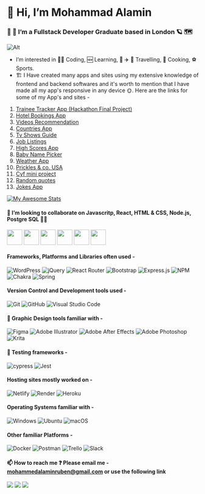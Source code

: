 # 👋 Hi, I’m Mohammad Alamin 
### 🌱 🌱  I’m a Fullstack Developer Graduate based in London 🪐 🗺️ 
![Alt](https://cdn.phenompeople.com/CareerConnectResources/prod/HONEUS/images/1920-568-coding-blog-1616781712070.png)
- I’m interested in 👨‍💻 Coding, 🆕 Learning, 🚌 ✈️ 🌆 Travelling, 🍲 Cooking, ⚽ Sports.
- 🏗️ I Have created many apps and sites using my extensive knowledge of frontend and backend softwares and it's worth to mention that I have made all my app's responsive in any device 🌞. Here are the links for some of my App's and sites - 
1. [Trainee Tracker App (Hackathon Final Project)](https://in-a-class-of-our-own.onrender.com/)
2. [Hotel Bookings App](https://cyf-alamin-eng-react-hotel-app.netlify.app/)
3. [Videos Recommendation](https://cyf-alamin-eng-full-stack-project-assesment.netlify.app/)
4. [Countries App](https://cyf-alamin-eng-country-react.netlify.app/)
5. [Tv Shows Guide](https://cyf-alamin-eng-tv-shows.netlify.app/)
6. [Job Listings](https://alamin-eng-job-listings-react.netlify.app/)
7. [High Scores App](https://cyf-alamin-eng-highscore-react.netlify.app/)
8. [Baby Name Picker](https://cyf-alamin-eng-baby-names.netlify.app/)
9. [Weather App](https://cyf-alamin-eng-weather-app.netlify.app/)
10. [Prickles & co. USA](https://cyf-alamin-eng-responsive-grid-multiple-webpage-prickleandco.netlify.app/)
11. [Cyf mini project](https://alamin-eng-cyf-mini-project-react.netlify.app/)
12. [Random quotes](https://mohammads-random-quotes-react-app.netlify.app/)
13. [Jokes App](https://jokes-react-app-mohammad.netlify.app/)

[![My Awesome Stats](https://awesome-github-stats.azurewebsites.net/user-stats/alamin-eng?cardType=level-alternate&theme=vue)](https://git.io/awesome-stats-card)

#### 💞️ I’m looking to collaborate on Javascritp, React, HTML & CSS, Node.js, Postgre SQL 🌴🌳

<img src ="https://img.shields.io/badge/javascript-%23323330.svg?style=for-the-badge&logo=javascript&logoColor=%23F7DF1E" height="40"> <img src ="https://img.shields.io/badge/react-%2320232a.svg?style=for-the-badge&logo=react&logoColor=%2361DAFB2" height="40"> <img src ="https://img.shields.io/badge/node.js-6DA55F?style=for-the-badge&logo=node.js&logoColor=white" height="40"> <img src ="https://img.shields.io/badge/css3-%231572B6.svg?style=for-the-badge&logo=css3&logoColor=white" height="40"> <img src ="https://img.shields.io/badge/html5-%23E34F26.svg?style=for-the-badge&logo=html5&logoColor=white" height="40"> <img src ="https://img.shields.io/badge/postgres-%23316192.svg?style=for-the-badge&logo=postgresql&logoColor=white" height="40">

#### Frameworks, Platforms and Libraries often used - 

![WordPress](https://img.shields.io/badge/WordPress-%23117AC9.svg?style=for-the-badge&logo=WordPress&logoColor=white)
![jQuery](https://img.shields.io/badge/jquery-%230769AD.svg?style=for-the-badge&logo=jquery&logoColor=white)
![React Router](https://img.shields.io/badge/React_Router-CA4245?style=for-the-badge&logo=react-router&logoColor=white)
![Bootstrap](https://img.shields.io/badge/bootstrap-%23563D7C.svg?style=for-the-badge&logo=bootstrap&logoColor=white)
![Express.js](https://img.shields.io/badge/express.js-%23404d59.svg?style=for-the-badge&logo=express&logoColor=%2361DAFB)
![NPM](https://img.shields.io/badge/NPM-%23000000.svg?style=for-the-badge&logo=npm&logoColor=white)
![Chakra](https://img.shields.io/badge/chakra-%234ED1C5.svg?style=for-the-badge&logo=chakraui&logoColor=white)
![Spring](https://img.shields.io/badge/spring-%236DB33F.svg?style=for-the-badge&logo=spring&logoColor=white)

#### Version Control and Development tools used - 

![Git](https://img.shields.io/badge/git-%23F05033.svg?style=for-the-badge&logo=git&logoColor=white)
![GitHub](https://img.shields.io/badge/github-%23121011.svg?style=for-the-badge&logo=github&logoColor=white)
![Visual Studio Code](https://img.shields.io/badge/Visual%20Studio%20Code-0078d7.svg?style=for-the-badge&logo=visual-studio-code&logoColor=white)

#### 🎨 Graphic Design tools familiar with -

![Figma](https://img.shields.io/badge/figma-%23F24E1E.svg?style=for-the-badge&logo=figma&logoColor=white)
![Adobe Illustrator](https://img.shields.io/badge/adobe%20illustrator-%23FF9A00.svg?style=for-the-badge&logo=adobe%20illustrator&logoColor=white)
![Adobe After Effects](https://img.shields.io/badge/Adobe%20After%20Effects-9999FF.svg?style=for-the-badge&logo=Adobe%20After%20Effects&logoColor=white)
![Adobe Photoshop](https://img.shields.io/badge/adobe%20photoshop-%2331A8FF.svg?style=for-the-badge&logo=adobe%20photoshop&logoColor=white)
![Krita](https://img.shields.io/badge/Krita-203759?style=for-the-badge&logo=krita&logoColor=EEF37B)

#### 🧪 Testing frameworks - 
![cypress](https://img.shields.io/badge/-cypress-%23E5E5E5?style=for-the-badge&logo=cypress&logoColor=058a5e)
![Jest](https://img.shields.io/badge/-jest-%23C21325?style=for-the-badge&logo=jest&logoColor=white)

#### Hosting sites mostly worked on - 

![Netlify](https://img.shields.io/badge/netlify-%23000000.svg?style=for-the-badge&logo=netlify&logoColor=#00C7B7)
![Render](https://img.shields.io/badge/Render-%46E3B7.svg?style=for-the-badge&logo=render&logoColor=white)
![Heroku](https://img.shields.io/badge/heroku-%23430098.svg?style=for-the-badge&logo=heroku&logoColor=white)

#### Operating Systems familiar with - 

![Windows](https://img.shields.io/badge/Windows-0078D6?style=for-the-badge&logo=windows&logoColor=white)
![Ubuntu](https://img.shields.io/badge/Ubuntu-E95420?style=for-the-badge&logo=ubuntu&logoColor=white)
![macOS](https://img.shields.io/badge/mac%20os-000000?style=for-the-badge&logo=macos&logoColor=F0F0F0)

#### Other familiar Platforms - 

![Docker](https://img.shields.io/badge/docker-%230db7ed.svg?style=for-the-badge&logo=docker&logoColor=white)
![Postman](https://img.shields.io/badge/Postman-FF6C37?style=for-the-badge&logo=postman&logoColor=white)
![Trello](https://img.shields.io/badge/Trello-%23026AA7.svg?style=for-the-badge&logo=Trello&logoColor=white)
![Slack](https://img.shields.io/badge/Slack-4A154B?style=for-the-badge&logo=slack&logoColor=white)

#### 📫 How to reach me ❓ Please email me -  mohammedalaminruben@gmail.com or use the following link

[<img src="https://img.shields.io/badge/LinkedIn-0077B5?style=for-the-badge&logo=linkedin&logoColor=white">](https://www.linkedin.com/in/mohammad-alamin-846376220/)
[<img src="https://img.shields.io/badge/Instagram-E4405F?style=for-the-badge&logo=instagram&logoColor=white">](https://www.linkedin.com/in/mohammad-alamin-846376220/)
[<img src="https://img.shields.io/badge/Gmail-D14836?style=for-the-badge&logo=gmail&logoColor=white">](mohammedalaminruben@gmail.com)

<!-- <img src="https://seeklogo.com/images/L/linkedin-icon-logo-05B2880899-seeklogo.com.png" width="50" height="50" display="inline-block">
<img src="https://seeklogo.com/images/I/instagram-new-2016-logo-D9D42A0AD4-seeklogo.com.png" width="50" height="50">
<img src="https://seeklogo.com/images/L/linkedin-icon-logo-05B2880899-seeklogo.com.png" width="50" height="50"> -->



<!---
Alamin-eng/Alamin-eng is a ✨ special ✨ repository because its `README.md` (this file) appears on your GitHub profile.
You can click the Preview link to take a look at your changes.
--->
